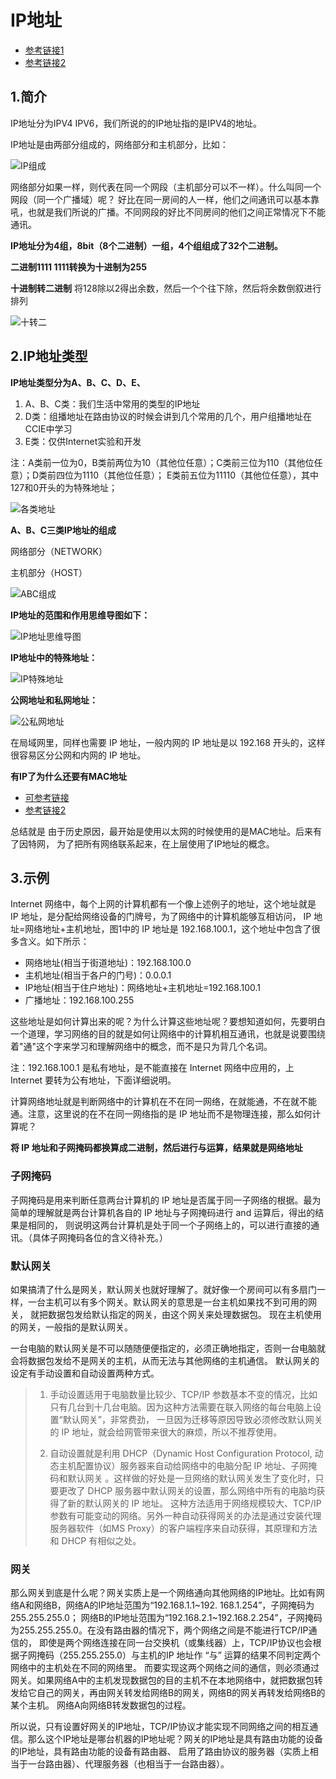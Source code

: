 
# IP地址
- [参考链接1](https://zhuanlan.zhihu.com/p/26030614)
- [参考链接2](https://blog.csdn.net/hexf9632/article/details/93469788)

## 1.简介

IP地址分为IPV4 IPV6，我们所说的的IP地址指的是IPV4的地址。

IP地址是由两部分组成的，网络部分和主机部分，比如：

![IP组成](./图片/IP组成.png)

网络部分如果一样，则代表在同一个网段（主机部分可以不一样）。什么叫同一个网段（同一个广播域）呢？
好比在同一房间的人一样，他们之间通讯可以基本靠吼，也就是我们所说的广播。不同网段的好比不同房间的他们之间正常情况下不能通讯。


**IP地址分为4组，8bit（8个二进制）一组，4个组组成了32个二进制。**

**二进制1111 1111转换为十进制为255**

**十进制转二进制**
将128除以2得出余数，然后一个个往下除，然后将余数倒叙进行排列

![十转二](./图片/十进制转二进制.png)


## 2.IP地址类型

**IP地址类型分为A、B、C、D、E、**

1. A、B、C类：我们生活中常用的类型的IP地址
2. D类：组播地址在路由协议的时候会讲到几个常用的几个，用户组播地址在CCIE中学习
3. E类：仅供Internet实验和开发

注：A类前一位为0，B类前两位为10（其他位任意）；C类前三位为110（其他位任意）；D类前四位为1110（其他位任意）；
E类前五位为11110（其他位任意），其中127和0开头的为特殊地址；

![各类地址](./图片/各类地址.jpg)

**A、B、C三类IP地址的组成**

网络部分（NETWORK）

主机部分（HOST）

![ABC组成](./图片/ABC组成.jpg)

**IP地址的范围和作用思维导图如下：**

![IP地址思维导图](./图片/IP地址思维导图.jpg)

**IP地址中的特殊地址：**

![IP特殊地址](./图片/IP特殊地址.jpg)

**公网地址和私网地址：**

![公私网地址](./图片/公私网地址.jpg)

在局域网里，同样也需要 IP 地址，一般内网的 IP 地址是以 192.168 开头的，这样很容易区分公网和内网的 IP 地址。

**有IP了为什么还要有MAC地址**
- [可参考链接](https://www.zhihu.com/question/21546408/answer/149670503)
- [参考链接2](https://www.zhihu.com/question/49335649)

总结就是 由于历史原因，最开始是使用以太网的时候使用的是MAC地址。后来有了因特网，
为了把所有网络联系起来，在上层使用了IP地址的概念。

## 3.示例
Internet 网络中，每个上网的计算机都有一个像上述例子的地址，这个地址就是 IP 地址，是分配给网络设备的门牌号，为了网络中的计算机能够互相访问，
IP 地址=网络地址+主机地址，图1中的 IP 地址是 192.168.100.1，这个地址中包含了很多含义。如下所示：

- 网络地址(相当于街道地址)：192.168.100.0
- 主机地址(相当于各户的门号)：0.0.0.1
- IP地址(相当于住户地址)：网络地址+主机地址=192.168.100.1
- 广播地址：192.168.100.255

这些地址是如何计算出来的呢？为什么计算这些地址呢？要想知道如何，先要明白一个道理，学习网络的目的就是如何让网络中的计算机相互通讯，也就是说要围绕着"通"这个字来学习和理解网络中的概念，而不是只为背几个名词。

注：192.168.100.1 是私有地址，是不能直接在 Internet 网络中应用的，上 Internet 要转为公有地址，下面详细说明。

计算网络地址就是判断网络中的计算机在不在同一网络，在就能通，不在就不能通。注意，这里说的在不在同一网络指的是 IP 地址而不是物理连接，那么如何计算呢？

**将 IP 地址和子网掩码都换算成二进制，然后进行与运算，结果就是网络地址**


### 子网掩码

子网掩码是用来判断任意两台计算机的 IP 地址是否属于同一子网络的根据。最为简单的理解就是两台计算机各自的 IP 地址与子网掩码进行 and 运算后，得出的结果是相同的，
则说明这两台计算机是处于同一个子网络上的，可以进行直接的通讯。（具体子网掩码各位的含义待补充。）

### 默认网关
如果搞清了什么是网关，默认网关也就好理解了。就好像一个房间可以有多扇门一样，一台主机可以有多个网关。默认网关的意思是一台主机如果找不到可用的网关，
就把数据包发给默认指定的网关，由这个网关来处理数据包。
现在主机使用的网关，一般指的是默认网关。

一台电脑的默认网关是不可以随随便便指定的，必须正确地指定，否则一台电脑就会将数据包发给不是网关的主机，从而无法与其他网络的主机通信。
默认网关的设定有手动设置和自动设置两种方式。

> 1. 手动设置适用于电脑数量比较少、TCP/IP 参数基本不变的情况，比如只有几台到十几台电脑。因为这种方法需要在联入网络的每台电脑上设置“默认网关”，非常费劲，
> 一旦因为迁移等原因导致必须修改默认网关的 IP 地址，就会给网管带来很大的麻烦，所以不推荐使用。
>
> 2. 自动设置就是利用 DHCP（Dynamic Host Configuration Protocol, 动态主机配置协议）服务器来自动给网络中的电脑分配 IP 地址、子网掩码和默认网关 。这样做的好处是一旦网络的默认网关发生了变化时，只要更改了 DHCP 服务器中默认网关的设置，那么网络中所有的电脑均获得了新的默认网关的 IP 地址。
> 这种方法适用于网络规模较大、TCP/IP 参数有可能变动的网络。另外一种自动获得网关的办法是通过安装代理服务器软件（如MS Proxy）的客户端程序来自动获得，其原理和方法和 DHCP 有相似之处。


### 网关

那么网关到底是什么呢？网关实质上是一个网络通向其他网络的IP地址。比如有网络A和网络B，网络A的IP地址范围为“192.168.1.1~192. 168.1.254”，子网掩码为255.255.255.0；
网络B的IP地址范围为“192.168.2.1~192.168.2.254”，子网掩码为255.255.255.0。在没有路由器的情况下，两个网络之间是不能进行TCP/IP通信的，
即使是两个网络连接在同一台交换机（或集线器）上，TCP/IP协议也会根据子网掩码（255.255.255.0）与主机的IP 地址作 “与” 运算的结果不同判定两个网络中的主机处在不同的网络里。
而要实现这两个网络之间的通信，则必须通过网关。如果网络A中的主机发现数据包的目的主机不在本地网络中，就把数据包转发给它自己的网关，再由网关转发给网络B的网关，网络B的网关再转发给网络B的某个主机。
网络A向网络B转发数据包的过程。

所以说，只有设置好网关的IP地址，TCP/IP协议才能实现不同网络之间的相互通信。那么这个IP地址是哪台机器的IP地址呢？网关的IP地址是具有路由功能的设备的IP地址，具有路由功能的设备有路由器、
启用了路由协议的服务器（实质上相当于一台路由器）、代理服务器（也相当于一台路由器）。